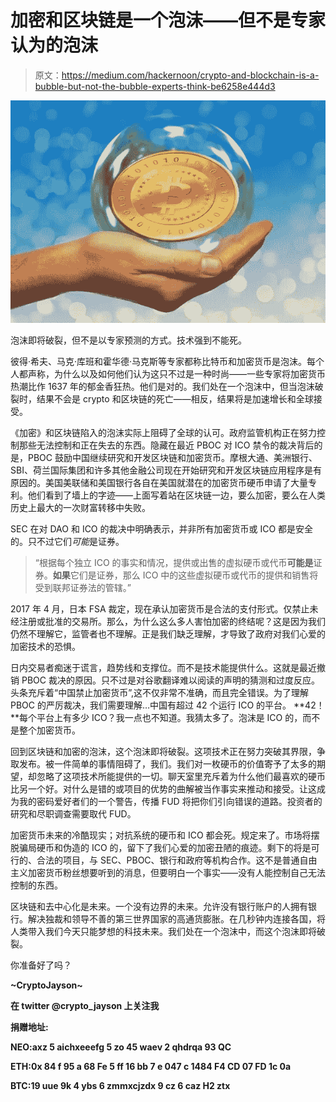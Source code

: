 # 加密和区块链是一个泡沫——但不是专家认为的泡沫

> 原文：<https://medium.com/hackernoon/crypto-and-blockchain-is-a-bubble-but-not-the-bubble-experts-think-be6258e444d3>

![](img/aa33a2b7727d96c8ab57d2d4b976eaf8.png)

泡沫即将破裂，但不是以专家预测的方式。技术强到不能死。

彼得·希夫、马克·库班和霍华德·马克斯等专家都称比特币和加密货币是泡沫。每个人都声称，为什么以及如何他们认为这只不过是一种时尚——一些专家将加密货币热潮比作 1637 年的郁金香狂热。他们是对的。我们处在一个泡沫中，但当泡沫破裂时，结果不会是 crypto 和区块链的死亡——相反，结果将是加速增长和全球接受。

《加密》和区块链陷入的泡沫实际上阻碍了全球的认可。政府监管机构正在努力控制那些无法控制和正在失去的东西。隐藏在最近 PBOC 对 ICO 禁令的裁决背后的是，PBOC 鼓励中国继续研究和开发区块链和加密货币。摩根大通、美洲银行、SBI、荷兰国际集团和许多其他金融公司现在开始研究和开发区块链应用程序是有原因的。美国美联储和美国银行各自在美国就潜在的加密货币硬币申请了大量专利。他们看到了墙上的字迹——上面写着站在区块链一边，要么加密，要么在人类历史上最大的一次财富转移中失败。

SEC 在对 DAO 和 ICO 的裁决中明确表示，并非所有加密货币或 ICO 都是安全的。只不过它们*可能*是证券。

> “根据每个独立 ICO 的事实和情况，提供或出售的虚拟硬币或代币**可能是**证券。**如果**它们是证券，那么 ICO 中的这些虚拟硬币或代币的提供和销售将受到联邦证券法的管辖。”

2017 年 4 月，日本 FSA 裁定，现在承认加密货币是合法的支付形式。仅禁止未经注册或批准的交易所。那么，为什么这么多人害怕加密的终结呢？这是因为我们仍然不理解它，监管者也不理解。正是我们缺乏理解，才导致了政府对我们心爱的加密技术的恐惧。

日内交易者痴迷于谎言，趋势线和支撑位。而不是技术能提供什么。这就是最近撤销 PBOC 裁决的原因。只不过是对谷歌翻译难以阅读的声明的猜测和过度反应。头条充斥着“中国禁止加密货币”,这不仅非常不准确，而且完全错误。为了理解 PBOC 的严厉裁决，我们需要理解…中国有超过 42 个运行 ICO 的平台。 **42！**每个平台上有多少 ICO？我一点也不知道。我猜太多了。泡沫是 ICO 的，而不是整个加密货币。

回到区块链和加密的泡沫，这个泡沫即将破裂。这项技术正在努力突破其界限，争取发布。被一件简单的事情阻碍了，我们。我们对一枚硬币的价值寄予了太多的期望，却忽略了这项技术所能提供的一切。聊天室里充斥着为什么他们最喜欢的硬币比另一个好。对什么是错的或项目的优势的曲解被当作事实来推动和接受。让这成为我的密码爱好者们的一个警告，传播 FUD 将把你们引向错误的道路。投资者的研究和尽职调查需要取代 FUD。

加密货币未来的冷酷现实；对抗系统的硬币和 ICO 都会死。规定来了。市场将摆脱骗局硬币和伪造的 ICO 的，留下了我们心爱的加密丑陋的痕迹。剩下的将是可行的、合法的项目，与 SEC、PBOC、银行和政府等机构合作。这不是普通自由主义加密货币粉丝想要听到的消息，但要明白一个事实——没有人能控制自己无法控制的东西。

区块链和去中心化是未来。一个没有边界的未来。允许没有银行账户的人拥有银行。解决独裁和领导不善的第三世界国家的高通货膨胀。在几秒钟内连接各国，将人类带入我们今天只能梦想的科技未来。我们处在一个泡沫中，而这个泡沫即将破裂。

你准备好了吗？

**~CryptoJayson~**

**在 twitter @crypto_jayson 上关注我**

**捐赠地址:**

**NEO:axz 5 aichxeeefg 5 zo 45 waev 2 qhdrqa 93 QC**

**ETH:0x 84 f 95 a 68 Fe 5 ff 16 bb 7 e 047 c 1484 F4 CD 07 FD 1c 0a**

**BTC:19 uue 9k 4 ybs 6 zmmxcjzdx 9 cz 6 caz H2 ztx**